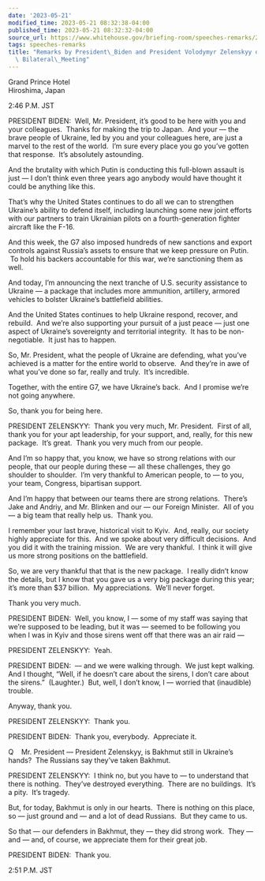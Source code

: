 ```yaml
---
date: '2023-05-21'
modified_time: 2023-05-21 08:32:38-04:00
published_time: 2023-05-21 08:32:32-04:00
source_url: https://www.whitehouse.gov/briefing-room/speeches-remarks/2023/05/21/remarks-by-president-biden-and-president-volodymyr-zelenskyy-of-ukraine-before-bilateral-meeting-2/
tags: speeches-remarks
title: "Remarks by President\_Biden and President Volodymyr Zelenskyy of Ukraine Before\
  \ Bilateral\_Meeting"
---
```

 
Grand Prince Hotel  
Hiroshima, Japan

2:46 P.M. JST

PRESIDENT BIDEN:  Well, Mr. President, it’s good to be here with you and
your colleagues.  Thanks for making the trip to Japan.  And your — the
brave people of Ukraine, led by you and your colleagues here, are just a
marvel to the rest of the world.  I’m sure every place you go you’ve
gotten that response.  It’s absolutely astounding. 

And the brutality with which Putin is conducting this full-blown assault
is just — I don’t think even three years ago anybody would have thought
it could be anything like this. 

That’s why the United States continues to do all we can to strengthen
Ukraine’s ability to defend itself, including launching some new joint
efforts with our partners to train Ukrainian pilots on a
fourth-generation fighter aircraft like the F-16.

And this week, the G7 also imposed hundreds of new sanctions and export
controls against Russia’s assets to ensure that we keep pressure on
Putin.  To hold his backers accountable for this war, we’re sanctioning
them as well.

And today, I’m announcing the next tranche of U.S. security assistance
to Ukraine — a package that includes more ammunition, artillery, armored
vehicles to bolster Ukraine’s battlefield abilities.

And the United States continues to help Ukraine respond, recover, and
rebuild.  And we’re also supporting your pursuit of a just peace — just
one aspect of Ukraine’s sovereignty and territorial integrity.  It has
to be non-negotiable.  It just has to happen.

So, Mr. President, what the people of Ukraine are defending, what you’ve
achieved is a matter for the entire world to observe.  And they’re in
awe of what you’ve done so far, really and truly.  It’s incredible.

Together, with the entire G7, we have Ukraine’s back.  And I promise
we’re not going anywhere. 

So, thank you for being here. 

PRESIDENT ZELENSKYY:  Thank you very much, Mr. President.  First of all,
thank you for your apt leadership, for your support, and, really, for
this new package.  It’s great.  Thank you very much from our people. 

And I’m so happy that, you know, we have so strong relations with our
people, that our people during these — all these challenges, they go
shoulder to shoulder.  I’m very thankful to American people, to — to
you, your team, Congress, bipartisan support. 

And I’m happy that between our teams there are strong relations. 
There’s Jake and Andriy, and Mr. Blinken and our — our Foreign
Minister.  All of you — a big team that really help us.  Thank you.

I remember your last brave, historical visit to Kyiv.  And, really, our
society highly appreciate for this.  And we spoke about very difficult
decisions.  And you did it with the training mission.  We are very
thankful.  I think it will give us more strong positions on the
battlefield. 

So, we are very thankful that that is the new package.  I really didn’t
know the details, but I know that you gave us a very big package during
this year; it’s more than $37 billion.  My appreciations.  We’ll never
forget. 

Thank you very much.

PRESIDENT BIDEN:  Well, you know, I — some of my staff was saying that
we’re supposed to be leading, but it was — seemed to be following you
when I was in Kyiv and those sirens went off that there was an air raid
—

PRESIDENT ZELENSKYY:  Yeah.

PRESIDENT BIDEN:  — and we were walking through.  We just kept walking. 
And I thought, “Well, if he doesn’t care about the sirens, I don’t care
about the sirens.”  (Laughter.)  But, well, I don’t know, I — worried
that (inaudible) trouble. 

Anyway, thank you. 

PRESIDENT ZELENSKYY:  Thank you. 

PRESIDENT BIDEN:  Thank you, everybody.  Appreciate it. 

Q    Mr. President — President Zelenskyy, is Bakhmut still in Ukraine’s
hands?  The Russians say they’ve taken Bakhmut.

PRESIDENT ZELENSKYY:  I think no, but you have to — to understand that
there is nothing.  They’ve destroyed everything.  There are no
buildings.  It’s a pity.  It’s tragedy.

But, for today, Bakhmut is only in our hearts.  There is nothing on this
place, so — just ground and — and a lot of dead Russians.  But they came
to us. 

So that — our defenders in Bakhmut, they — they did strong work.  They —
and — and, of course, we appreciate them for their great job. 

PRESIDENT BIDEN:  Thank you.

2:51 P.M. JST
